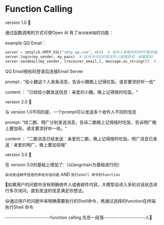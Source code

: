 # Function Calling

version 1.0 🔺

通过函数调用的方式可使Open AI 有了`自动发邮箱`的功能：

example QQ Email：

```python
server = smtplib.SMTP_SSL("smtp.qq.com", 465)  # 发件人邮箱中的SMTP服务器，端口是465
server.login(my_sender, my_pass)  # 括号中对应的是发件人邮箱账号、邮箱密码
server.sendmail(my_sender, [receiver_email,], message.as_string())  # 括号中对应的是发件人邮箱账号、收件人邮箱账号、发送邮件
```
QQ Email授权码登录后连接Email Server

prompt : "给小魏这个人发条消息，告诉小魏晚上记得吃饭，语言要求好听一些"

content ： "已经给小魏发送信息：亲爱的小魏，晚上记得按时吃饭。"



version 2.0 🔺

与 version 1.0不同的是，一个prompt可以发送多个收件人不同的信息

prompt: "给二鹏、明广分别发送消息，告诉二鹏晚上记得按时吃饭，告诉明广晚上要加班，语言要求好听一些。"

content ： "二鹏消息已经发送：亲爱的二鹏，晚上记得按时吃饭。明广消息已发送：亲爱的明广，晚上要加班哦"

version 3.0 🔺

在 version 3.0的基础上增加了:（以langchain为基础进行的）

`自动发送邮件信息的多轮对话功能` AND `执行shell 命令的function`

🤔如果用户的问题中没有明确收件人或者邮件内容，大模型会进入多轮对话状态进行多次询问，直到发送的信息满足你想法。

😃通过用户的问题中来明确需要执行的Shell命令，再通过选择的function在终端执行Shell 命令

-----------------------function calling 先告一段落---------------------人👏
